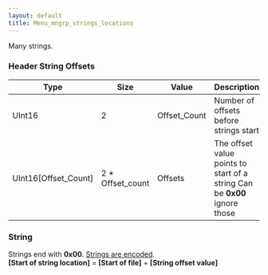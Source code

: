 ```yaml
---
layout: default
title: Menu_mngrp_strings_locations
---
```


Many strings.

### Header String Offsets

| Type                    | Size               | Value         | Description                                                               |
|-------------------------|--------------------|---------------|---------------------------------------------------------------------------|
| UInt16                  | 2                  | Offset\_Count | Number of offsets before strings start                                    |
| UInt16\[Offset\_Count\] | 2 \* Offset\_count | Offsets       | The offset value points to start of a string Can be **0x00** ignore those |

### String

Strings end with **0x00**. [Strings are encoded](../Miscellaneous/String_Encoding.md).  
**\[Start of string location\]** = **\[Start of file\]** + **\[String offset value\]**
